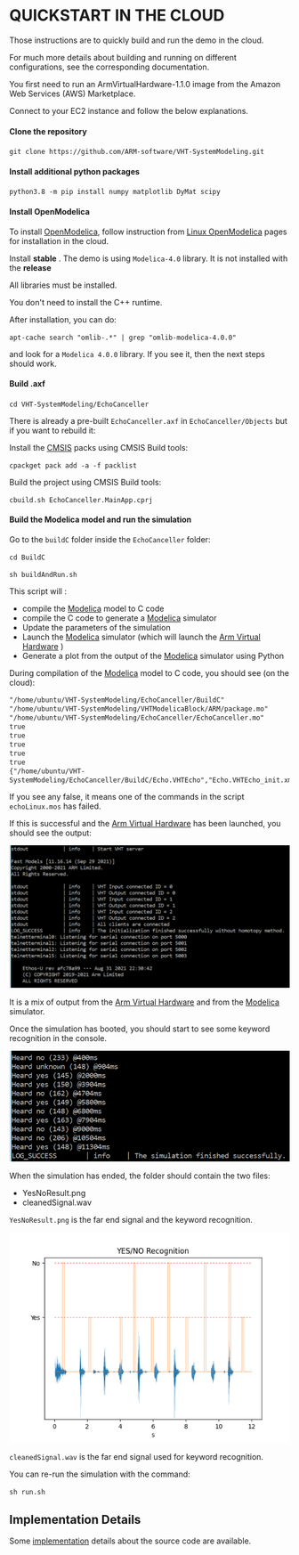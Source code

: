 # QUICKSTART IN THE CLOUD

Those instructions are to quickly build and run the demo in the cloud.

For much more details about building and running on different configurations, see the corresponding documentation.

You first need to run an ArmVirtualHardware-1.1.0 image from the  Amazon Web Services (AWS) Marketplace.

Connect to your EC2 instance and follow the below explanations.

#### Clone the repository

`git clone https://github.com/ARM-software/VHT-SystemModeling.git`

#### Install additional python packages

`python3.8 -m pip install numpy matplotlib DyMat scipy`

#### Install OpenModelica

To install [OpenModelica](https://www.openmodelica.org/), follow instruction from [Linux OpenModelica](https://www.openmodelica.org/download/download-linux) pages for installation in the cloud.

Install **stable** . The demo is using `Modelica-4.0` library. It is not installed with the **release**

All libraries must be installed.

You don't need to install the C++ runtime.

After installation, you can do:

`apt-cache search "omlib-.*" | grep "omlib-modelica-4.0.0"`

and look for a `Modelica 4.0.0` library. If you see it, then the next steps should work.

#### Build .axf

`cd VHT-SystemModeling/EchoCanceller`

There is already a pre-built `EchoCanceller.axf` in `EchoCanceller/Objects` but if you want to rebuild it:

Install the [CMSIS](https://github.com/ARM-software/CMSIS_5) packs using CMSIS Build tools:

`cpackget pack add -a -f packlist`

Build the project using CMSIS Build tools:

`cbuild.sh EchoCanceller.MainApp.cprj`

#### Build the Modelica model and run the simulation

Go to the `buildC` folder inside the `EchoCanceller` folder:

`cd BuildC`

`sh buildAndRun.sh`

This script will :

- compile the [Modelica](https://www.openmodelica.org/) model to C code
- compile the C code to generate a [Modelica](https://www.openmodelica.org/) simulator
- Update the parameters of the simulation
- Launch the [Modelica](https://www.openmodelica.org/) simulator (which will launch the [Arm Virtual Hardware](https://arm-software.github.io/VHT/main/overview/html/index.html) )
- Generate a plot from the output of the [Modelica](https://www.openmodelica.org/) simulator using Python

During compilation of the [Modelica](https://www.openmodelica.org/) model to C code, you should see (on the cloud):

```
"/home/ubuntu/VHT-SystemModeling/EchoCanceller/BuildC"
"/home/ubuntu/VHT-SystemModeling/VHTModelicaBlock/ARM/package.mo"
"/home/ubuntu/VHT-SystemModeling/EchoCanceller/EchoCanceller.mo"
true
true
true
true
true
{"/home/ubuntu/VHT-SystemModeling/EchoCanceller/BuildC/Echo.VHTEcho","Echo.VHTEcho_init.xml"}
```

If you see any false, it means one of the commands in the script `echoLinux.mos` has failed.

If this is successful and the [Arm Virtual Hardware](https://arm-software.github.io/VHT/main/overview/html/index.html) has been launched, you should see the output:

![simulatorStart](simulatorStart.PNG)

It is a mix of output from the [Arm Virtual Hardware](https://arm-software.github.io/VHT/main/overview/html/index.html) and from the [Modelica](https://www.openmodelica.org/) simulator.

Once the simulation has booted, you should start to see some keyword recognition in the console.

![simulationOutput](simulationOutput.PNG)

When the simulation has ended, the folder should contain the two files:

- YesNoResult.png
- cleanedSignal.wav

`YesNoResult.png` is the far end signal and the keyword recognition.

![YesNoResult](YesNoResult.png)

`cleanedSignal.wav` is the far end signal used for keyword recognition.

You can re-run the simulation with the command:

`sh run.sh`

## Implementation Details

Some [implementation](ImplementationDetails.md) details about the source code are available.
